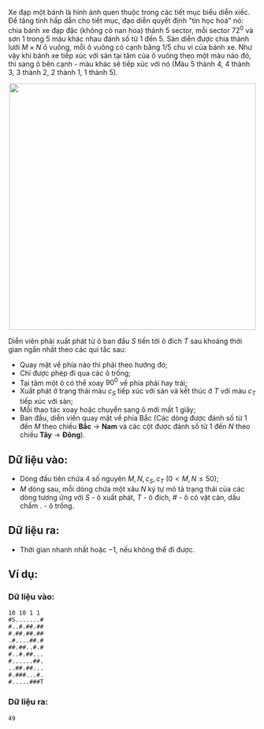 Xe đạp một bánh là hình ảnh quen thuộc trong các tiết mục biểu diễn xiếc. Để tăng tính hấp dẫn cho tiết mục, đạo diễn quyết định "tin học hoá" nó: chia bánh xe đạp đặc (không có nan hoa) thành $5$ sector, mỗi sector $72^0$ và sơn $1$ trong $5$ màu khác nhau đánh số từ $1$ đến $5$. Sàn diễn được chia thành lưới $M × N$ ô vuông, mỗi ô vuông có cạnh bằng $1/5$ chu vi của bánh xe. Như vậy khi bánh xe tiếp xúc với sàn tại tâm của ô vuông theo một màu nào đó, thì sang ô bên cạnh - màu khác sẽ tiếp xúc với nó (Màu $5$ thành $4$, $4$ thành $3$, $3$ thành $2$, $2$ thành $1$, $1$ thành $5$).
<center><img src="/images/problems/566/CIRCUS.svg" width="500px" /></center>

Diễn viên phải xuất phát từ ô ban đầu $S$ tiến tới ô đích $T$ sau khoảng thời gian ngắn nhất theo các qui tắc sau:
- Quay mặt về phía nào thì phải theo hướng đó;
- Chỉ được phép đi qua các ô trống;
- Tại tâm một ô có thể xoay $90^0$ về phía phải hay trái;
- Xuất phát ở trạng thái màu $c_S$ tiếp xúc với sàn và kết thúc ở $T$ với màu $c_T$ tiếp xúc với sàn;
- Mỗi thao tác xoay hoặc chuyển sang ô mới mất $1$ giây;
- Ban đầu, diễn viên quay mặt về phía Bắc (Các dòng được đánh số từ $1$ đến $M$ theo chiều **Bắc** $→$ **Nam** và các cột được đánh số từ $1$ đến $N$ theo chiều **Tây** $→$ **Đông**).

## Dữ liệu vào:
- Dòng đầu tiên chứa $4$ số nguyên $M, N, c_S, c_T\ (0<M,N≤50)$;
- $M$ dòng sau, mỗi dòng chứa một xâu $N$ ký tự mô tả trạng thái của các dòng tương ứng với $S$ - ô xuất phát, $T$ - ô đích, $\#$ - ô có vật cản, dấu chấm $.$ - ô trống.

## Dữ liệu ra:
- Thời gian nhanh nhất hoặc $-1$, nếu không thể đi được.

## Ví dụ:
### Dữ liệu vào:
```
10 10 1 1
#S.......#
#..#.##.##
#.##.##.##
.#....##.#
##.##..#.#
#..#.##...
#......##.
..##.##...
#.###...#.
#.....###T
```

### Dữ liệu ra:
```
49
```